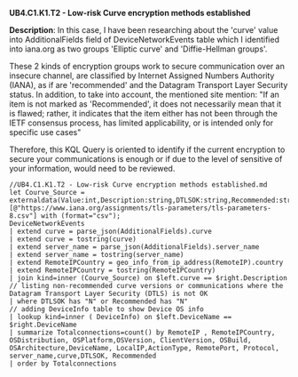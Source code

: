 **UB4.C1.K1.T2 - Low-risk Curve encryption methods established**

**Description**: In this case, I have been researching about the 'curve' value into AdditionalFields field of DeviceNetworkEvents table which I identified into iana.org as two groups 'Elliptic curve' and 'Diffie-Hellman groups'.

These 2 kinds of encryption groups work to secure communication over an insecure channel, are classified by  Internet Assigned Numbers Authority (IANA), as if are 'recommended' and the Datagram Transport Layer Security status.
In addition, to take into account, the mentioned site mention:
"If an item is not marked as 'Recommended', it does not necessarily mean that it is flawed; rather, it indicates that the item either has not been through the IETF consensus process, has limited applicability, or is intended only for specific use cases"

Therefore, this KQL Query is oriented to identify if the current encryption to secure your communications is enough or if due to the level of sensitive of your information, would need to be reviewed.

```
//UB4.C1.K1.T2 - Low-risk Curve encryption methods established.md
let Courve_Source = externaldata(Value:int,Description:string,DTLSOK:string,Recommended:string,Reference:string)
[@"https://www.iana.org/assignments/tls-parameters/tls-parameters-8.csv"] with (format="csv");
DeviceNetworkEvents
| extend curve = parse_json(AdditionalFields).curve
| extend curve = tostring(curve)
| extend server_name = parse_json(AdditionalFields).server_name
| extend server_name = tostring(server_name)
| extend RemoteIPCountry = geo_info_from_ip_address(RemoteIP).country
| extend RemoteIPCountry = tostring(RemoteIPCountry)
| join kind=inner (Courve_Source) on $left.curve == $right.Description
// listing non-recommended curve versions or communications where the Datagram Transport Layer Security (DTLS) is not OK
| where DTLSOK has "N" or Recommended has "N"
// adding DeviceInfo table to show Device OS info
| lookup kind=inner ( DeviceInfo) on $left.DeviceName == $right.DeviceName
| summarize Totalconnections=count() by RemoteIP , RemoteIPCountry, OSDistribution, OSPlatform,OSVersion, ClientVersion, OSBuild, OSArchitecture,DeviceName, LocalIP,ActionType, RemotePort, Protocol, server_name,curve,DTLSOK, Recommended
| order by Totalconnections
```
